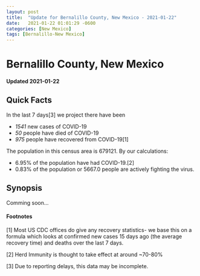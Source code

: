 ```yaml
---
layout: post
title:  "Update for Bernalillo County, New Mexico - 2021-01-22"
date:   2021-01-22 01:01:29 -0600
categories: [New Mexico]
tags: [Bernalillo-New Mexico]
---
```


# Bernalillo County, New Mexico
#### Updated 2021-01-22

## Quick Facts

In the last 7 days[3] we project there have been
- *1541* new cases of COVID-19
- *50* people have died of COVID-19
- *975* people have recovered from COVID-19[1]

The population in this census area is 679121. By our calculations:
- 6.95% of the population have had COVID-19.[2]
- 0.83% of the population or 5667.0 people are actively fighting the virus.

## Synopsis

Comming soon...


#### Footnotes

[1] Most US CDC offices do give any recovery statistics- we base this on a formula which looks at confirmed new cases
15 days ago (the average recovery time) and deaths over the last 7 days.

[2] Herd Immunity is thought to take effect at around ~70-80%

[3] Due to reporting delays, this data may be incomplete.
 
    